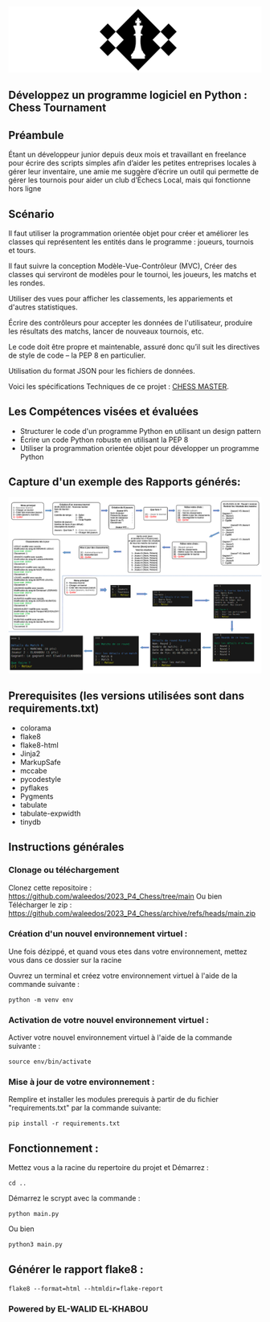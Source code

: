 ![Chess Master](https://raw.githubusercontent.com/waleedos/2023_P4_Chess/main/Documents/chess.png)

## Développez un programme logiciel en Python : Chess Tournament

## Préambule
Étant un développeur junior depuis deux mois et travaillant en freelance pour écrire des scripts simples afin d’aider les petites entreprises locales à gérer leur inventaire, une amie me suggère d’écrire un outil qui permette de gérer les tournois pour aider un club d’Échecs Local, mais qui fonctionne hors ligne

## Scénario
Il faut utiliser la programmation orientée objet pour créer et améliorer les classes qui représentent les entités dans le programme : joueurs, tournois et tours.

Il faut suivre la conception Modèle-Vue-Contrôleur (MVC), Créer des classes qui serviront de modèles pour le tournoi, les joueurs, les matchs et les rondes.

Utiliser des vues pour afficher les classements, les appariements et d'autres statistiques.

Écrire des contrôleurs pour accepter les données de l'utilisateur, produire les résultats des matchs, lancer de nouveaux tournois, etc.

Le code doit être propre et maintenable, assuré  donc qu’il suit les directives de style de code – la PEP 8 en particulier.

Utilisation du format JSON pour les fichiers de données.

Voici les spécifications Techniques de ce projet :  [CHESS MASTER](https://github.com/waleedos/2023_P4_Chess/blob/main/Documents/3-Specifications_techniques.pdf).


## Les Compétences visées et évaluées
* Structurer le code d'un programme Python en utilisant un design pattern
* Écrire un code Python robuste en utilisant la PEP 8
* Utiliser la programmation orientée objet pour développer un programme Python

## Capture d'un exemple des Rapports générés:

![Chess Master](https://raw.githubusercontent.com/waleedos/2023_P4_Chess/main/Documents/Comprehension.png)


## Prerequisites (les versions utilisées sont dans requirements.txt)
* colorama
* flake8
* flake8-html
* Jinja2
* MarkupSafe
* mccabe
* pycodestyle
* pyflakes
* Pygments
* tabulate
* tabulate-expwidth
* tinydb


## Instructions générales

### Clonage ou téléchargement
Clonez cette repositoire    : https://github.com/waleedos/2023_P4_Chess/tree/main
Ou bien 
Télécharger le zip          : https://github.com/waleedos/2023_P4_Chess/archive/refs/heads/main.zip

### Création d'un nouvel environnement virtuel :
Une fois dézippé, et quand vous etes dans votre environnement, mettez vous dans ce dossier sur la racine

Ouvrez un terminal et créez votre environnement virtuel à l'aide de la commande suivante : 
```
python -m venv env
```
### Activation de votre nouvel environnement virtuel :
Activer votre nouvel environnement virtuel à l'aide de la commande suivante :
```
source env/bin/activate
```
### Mise à jour de votre environnement :
Remplire et installer les modules prerequis à partir de du fichier "requirements.txt" par la commande suivante:
```
pip install -r requirements.txt
```
## Fonctionnement :
Mettez vous a la racine du repertoire du projet et Démarrez :
```
cd ..
```

Démarrez le scrypt avec la commande :
```
python main.py
```
Ou bien
```
python3 main.py
```
## Générer le rapport flake8 : 
  ```
  flake8 --format=html --htmldir=flake-report
  ```

### Powered by EL-WALID EL-KHABOU
